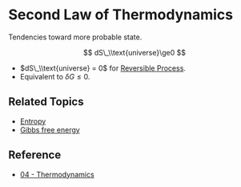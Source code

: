 # Second Law of Thermodynamics

Tendencies toward more probable state.

$$
dS\_\\text{universe}\ge0
$$

* $dS\_\\text{universe} = 0$ for [Reversible Process](../Thermodynamic%20Processes/Reversible%20Process.md).
* Equivalent to $\delta G\le 0$.

## Related Topics

* [Entropy](../Thermodynamic%20Variables/Entropy.md)
* [Gibbs free energy](../Thermodynamic%20Variables/Gibbs%20free%20energy.md)

## Reference

* [04 - Thermodynamics](../../../../00%20-%20Summary/SCPY142%20-%20Physics%20for%20Medical%20Students/04%20-%20Thermodynamics.md)
